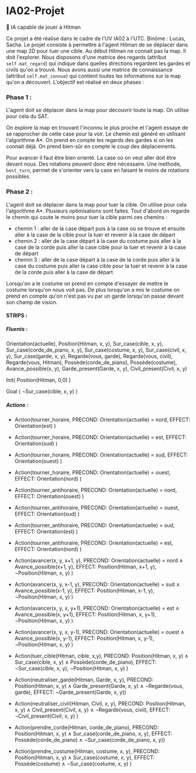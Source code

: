 # IA02-Projet
:robot: IA capable de jouer à Hitman

Ce projet a été réalisé dans le cadre de l'UV IA02 à l'UTC.
Binôme : Lucas, Sacha.
Le projet consiste à permettre à l'agent Hitman de se déplacer dans une map 2D pour tuer une cible.
Au début Hitman ne connait pas la map. Il doit l'explorer.
Nous disposons d'une matrice des regards (attribut ```self.mat_regard```) qui indique dans quelles directions regardent les gardes et civils qu'on a trouvé.
Nous avons aussi une matrice de connaissance (attribut ```self.mat_connue```) qui contient toutes les informations sur la map qu'on a découvert.
L'objectif est réalisé en deux phases : 

### Phase 1 :
L'agent doit se déplacer dans la map pour découvrir toute la map.
On utilise pour cela du SAT.

On explore la map en trouvant l'inconnu le plus proche et l'agent essaye de se rapprocher de cette case pour la voir.
Le chemin est généré en utilisant l'algorithme A*. On prend en compte les regards des gardes si on les connait déjà. On prend bien-sûr en compte le coup des déplacements.

Pour avancer il faut être bien orienté. La case où on veut aller doit être devant nous.
Des rotations peuvent donc être nécessaire. Une methode, ```best_turn```, permet de s'orienter vers la case
en faisant le moins de rotations possibles.



### Phase 2 :
L'agent doit se déplacer dans la map pour tuer la cible.
On utilise pour cela l'algorithme A*. Plusieurs optimisations sont faites.
Tout d'abord on regarde le chemin qui coute le moins pour tuer la cible parmi ces chemins :

* chemin 1 : aller de la case départ puis à la case où se trouve et ensuite aller à la case de la cible pour la tuer et revenir à la case de départ
* chemin 2 : aller de la case départ à la case du costume puis aller à la case de la corde puis aller la case cible pour la tuer et revenir à la case de départ
* chemin 3 : aller de la case départ à la case de la corde puis aller à la case du costume puis aller la case cible pour la tuer et revenir à la case de la corde puis aller à la case de départ


Lorsqu'on a le costume on prend en compte d'essayer de mettre le costume lorsqu'on nous voit pas. 
De plus lorsqu'on a mis le costume on prend en compte qu'on n'est pas vu par un garde lorsqu'on passe devant
son champ de vision.

#### STRIPS :

##### Fluents : 
Orientation(actuelle), Position(Hitman, x, y), Sur_case(cible, x, y), Sur_case(corde_de_piano, x, y), Sur_case(costume, x, y), Sur_case(civil, x, y), Sur_case(garde, x, y), Regarde(vous, garde), Regarde(vous, civil), Regarde(vous, Hitman), Possède(corde_de_piano), Possède(costume), Avance_possible(x, y), Garde_present(Garde, x, y), Civil_present(Civil, x, y)

Init(
    Position(Hitman, 0,0)
)

Goal (
    ¬Sur_case(cible, x, y)
)

##### Actions :

* Action(tourner_horaire, PRECOND: Orientation(actuelle) = nord, EFFECT: Orientation(est) )

* Action(tourner_horaire, PRECOND: Orientation(actuelle) = est, EFFECT: Orientation(sud) )

* Action(tourner_horaire, PRECOND: Orientation(actuelle) = sud, EFFECT: Orientation(ouest) )

* Action(tourner_horaire, PRECOND: Orientation(actuelle) = ouest, EFFECT: Orientation(nord) )

* Action(tourner_antihoraire, PRECOND: Orientation(actuelle) = nord, EFFECT: Orientation(ouest) )

* Action(tourner_antihoraire, PRECOND: Orientation(actuelle) = ouest, EFFECT: Orientation(sud) )

* Action(tourner_antihoraire, PRECOND: Orientation(actuelle) = sud, EFFECT: Orientation(est) )

* Action(tourner_antihoraire, PRECOND: Orientation(actuelle) = est, EFFECT: Orientation(nord) )

* Action(avancer(x, y, x+1, y), PRECOND: Orientation(actuelle) = nord ∧ Avance_possible(x+1, y), EFFECT: Position(Hitman, x+1, y), ¬Position(Hitman, x, y) )

* Action(avancer(x, y, x-1, y), PRECOND: Orientation(actuelle) = sud ∧ Avance_possible(x-1, y), EFFECT: Position(Hitman, x-1, y), ¬Position(Hitman, x, y) )

* Action(avancer(x, y, x, y+1), PRECOND: Orientation(actuelle) = est ∧ Avance_possible(x, y+1), EFFECT: Position(Hitman, x, y+1), ¬Position(Hitman, x, y) )

* Action(avancer(x, y, x, y-1), PRECOND: Orientation(actuelle) = ouest ∧ Avance_possible(x, y-1), EFFECT: Position(Hitman, x, y-1), ¬Position(Hitman, x, y) )

* Action(tuer_cible(Hitman, cible, x,y), PRECOND: Position(Hitman, x, y) ∧ Sur_case(cible, x, y) ∧ Possède(corde_de_piano), EFFECT: ¬Sur_case(cible, x, y), ¬Position(Hitman, x, y) )

* Action(neutraliser_garde(Hitman, Garde, x, y), PRECOND: Position(Hitman, x, y) ∧ Garde_present(Garde, x, y) ∧ ¬Regarde(vous, garde), EFFECT: ¬Garde_present(Garde, x, y))

* Action(neutraliser_civil(Hitman, Civil, x, y), PRECOND: Position(Hitman, x, y) ∧ Civil_present(Civil, x, y) ∧ ¬Regarde(vous, civil), EFFECT: ¬Civil_present(Civil, x, y) )

* Action(prendre_corde(Hitman, corde_de_piano), PRECOND: Position(Hitman, x, y) ∧ Sur_case(corde_de_piano, x, y), EFFECT: Possède(corde_de_piano) ∧ ¬Sur_case(corde_de_piano, x, y))

* Action(prendre_costume(Hitman, costume, x, y), PRECOND: Position(Hitman, x, y) ∧ Sur_case(costume, x, y), 
EFFECT: Possède(costume) ∧ ¬Sur_case(costume, x, y) )

